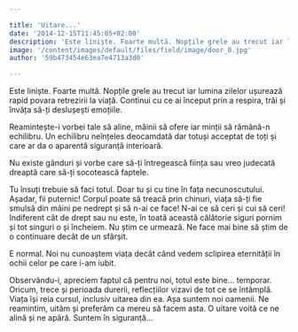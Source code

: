 ```yaml
---

title: 'Uitare...'
date: '2014-12-15T11:45:05+02:00'
description: 'Este liniște. Foarte multă. Nopțile grele au trecut iar lumina zilelor ușureazărapid povara retrezirii la viață. Continui cu ce ai început prin a respira, trăiși învăța să-ți deslușești emoțiile.Reami'
image: '/content/images/default/files/field/image/door_0.jpg'
author: '59b473454e63ea7e4713a3d0'

---
```

<div class="kg-card-markdown"><p>Este liniște. Foarte multă. Nopțile grele au trecut iar lumina zilelor ușurează rapid povara retrezirii la viață. Continui cu ce ai început prin a respira, trăi și învăța să-ți deslușești emoțiile.</p>
<p>Reamintește-i vorbei tale să aline, mâinii să ofere iar minții să rămână-n echilibru. Un echilibru neînțeles deocamdată dar totuși acceptat de toți și care ar da o aparentă siguranță interioară.</p>
<p>Nu existe gânduri și vorbe care să-ți întregească ființa sau vreo judecată dreaptă care să-ți socotească faptele.</p>
<p>Tu însuți trebuie să faci totul. Doar tu și cu tine în fața necunoscutului. Așadar, fii puternic! Corpul poate să treacă prin chinuri, viața să-ți fie smulsă din mâini pe nedrept și să n-ai ce face! N-ai ce să ceri și cui să ceri! Indiferent cât de drept sau nu este, în toată această călătorie siguri pornim și tot singuri o și încheiem. Nu știm ce urmează. Ne face mai bine să știm de o continuare decât de un sfârșit.</p>
<p>E normal. Noi nu cunoaștem viața decât când vedem sclipirea eternității în ochii celor pe care i-am iubit.</p>
<p>Observându-i, apreciem faptul că pentru noi, totul este bine... temporar. Oricum, trece și perioada durerii, reflecțiilor vizavi de tot ce se întâmplă. Viața își reia cursul, inclusiv uitarea din ea. Așa suntem noi oamenii. Ne reamintim, uităm și preferăm ca mereu să facem asta. O uitare voită ce ne alină și ne apără. Suntem în siguranță...</p>
</div>
